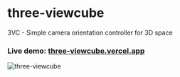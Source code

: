 # three-viewcube

3VC - Simple camera orientation controller for 3D space

### Live demo: [three-viewcube.vercel.app](https://three-viewcube.vercel.app)

![three-viewcube](https://user-images.githubusercontent.com/17537040/229683999-4e03bf99-fdf7-4b2b-98f3-ee6206fc0cea.gif)

